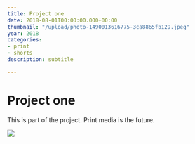 ```yaml
---
title: Project one
date: 2018-08-01T00:00:00.000+00:00
thumbnail: "/upload/photo-1490013616775-3ca8865fb129.jpeg"
year: 2018
categories:
- print
- shorts
description: subtitle

---
```

# Project one

This is part of the project. Print media is the future.

![](/upload/photo-1490013616775-3ca8865fb129.jpeg)